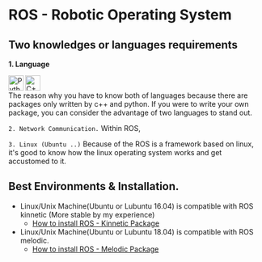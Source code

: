 # **ROS - Robotic Operating System**

## Two knowledges or languages requirements
**1. Language**

<img align="left" alt="Python" width="30px" src="https://img.icons8.com/color/48/000000/python.png" />
<img align="left" alt="C++" width="30px" src="https://img.icons8.com/color/48/000000/c-plus-plus-logo.png"/>

<br/>

The reason why you have to know both of languages because there are packages only written by c++ and python. If you were to write your own package, you can consider the advantage of two languages to stand out.

``2. Network Communication.``
Within ROS, 

``3. Linux (Ubuntu ..)``
Because of the ROS is a framework based on linux, it's good to know how the linux operating system works and get accustomed to it. 

## Best Environments & Installation.
* Linux/Unix Machine(Ubuntu or Lubuntu 16.04) is compatible with ROS kinnetic (More stable by my experience)
  * [How to install ROS - Kinnetic Package](http://wiki.ros.org/kinetic/Installation/Ubuntu)
* Linux/Unix Machine(Ubuntu or Lubuntu 18.04) is compatible with ROS melodic. 
  * [How to install ROS - Melodic Package](http://wiki.ros.org/melodic/Installation)
